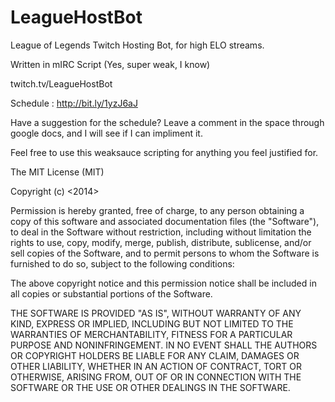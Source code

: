 LeagueHostBot
=============

League of Legends Twitch Hosting Bot, for high ELO streams.

Written in mIRC Script (Yes, super weak, I know)

twitch.tv/LeagueHostBot

Schedule :
http://bit.ly/1yzJ6aJ

Have a suggestion for the schedule? Leave a comment in the space through google docs, and I will see if I can impliment it.

Feel free to use this weaksauce scripting for anything you feel justified for.

The MIT License (MIT)

Copyright (c) <2014> <Micah McDonald>

Permission is hereby granted, free of charge, to any person obtaining a copy
of this software and associated documentation files (the "Software"), to deal
in the Software without restriction, including without limitation the rights
to use, copy, modify, merge, publish, distribute, sublicense, and/or sell
copies of the Software, and to permit persons to whom the Software is
furnished to do so, subject to the following conditions:

The above copyright notice and this permission notice shall be included in
all copies or substantial portions of the Software.

THE SOFTWARE IS PROVIDED "AS IS", WITHOUT WARRANTY OF ANY KIND, EXPRESS OR
IMPLIED, INCLUDING BUT NOT LIMITED TO THE WARRANTIES OF MERCHANTABILITY,
FITNESS FOR A PARTICULAR PURPOSE AND NONINFRINGEMENT. IN NO EVENT SHALL THE
AUTHORS OR COPYRIGHT HOLDERS BE LIABLE FOR ANY CLAIM, DAMAGES OR OTHER
LIABILITY, WHETHER IN AN ACTION OF CONTRACT, TORT OR OTHERWISE, ARISING FROM,
OUT OF OR IN CONNECTION WITH THE SOFTWARE OR THE USE OR OTHER DEALINGS IN
THE SOFTWARE.

